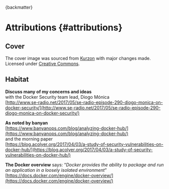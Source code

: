 {backmatter}

# Attributions {#attributions}

## Cover

The cover image was sourced from [Kurzon](https://upload.wikimedia.org/wikipedia/commons/8/85/Great_white_shark_size_comparison.svg) with major changes made. Licensed under [Creative Commons](https://creativecommons.org/licenses/by-sa/3.0/deed.en).

## Habitat

**Discuss many of my concerns and ideas**  
with the Docker Security team lead, Diogo Mónica  
[http://www.se-radio.net/2017/05/se-radio-episode-290-diogo-monica-on-docker-security/](http://www.se-radio.net/2017/05/se-radio-episode-290-diogo-monica-on-docker-security/)

**As noted by banyan**  
[https://www.banyanops.com/blog/analyzing-docker-hub/](https://www.banyanops.com/blog/analyzing-docker-hub/)  
and the morning paper  
[https://blog.acolyer.org/2017/04/03/a-study-of-security-vulnerabilities-on-docker-hub/](https://blog.acolyer.org/2017/04/03/a-study-of-security-vulnerabilities-on-docker-hub/)

**The Docker overview** says: “_Docker provides the ability to package and run an application in a loosely isolated environment_”  
[https://docs.docker.com/engine/docker-overview/](https://docs.docker.com/engine/docker-overview/)


